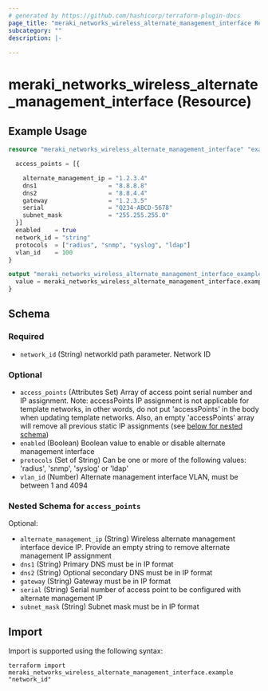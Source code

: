 ```yaml
---
# generated by https://github.com/hashicorp/terraform-plugin-docs
page_title: "meraki_networks_wireless_alternate_management_interface Resource - terraform-provider-meraki"
subcategory: ""
description: |-
  
---
```


# meraki_networks_wireless_alternate_management_interface (Resource)



## Example Usage

```terraform
resource "meraki_networks_wireless_alternate_management_interface" "example" {

  access_points = [{

    alternate_management_ip = "1.2.3.4"
    dns1                    = "8.8.8.8"
    dns2                    = "8.8.4.4"
    gateway                 = "1.2.3.5"
    serial                  = "Q234-ABCD-5678"
    subnet_mask             = "255.255.255.0"
  }]
  enabled    = true
  network_id = "string"
  protocols  = ["radius", "snmp", "syslog", "ldap"]
  vlan_id    = 100
}

output "meraki_networks_wireless_alternate_management_interface_example" {
  value = meraki_networks_wireless_alternate_management_interface.example
}
```

<!-- schema generated by tfplugindocs -->
## Schema

### Required

- `network_id` (String) networkId path parameter. Network ID

### Optional

- `access_points` (Attributes Set) Array of access point serial number and IP assignment. Note: accessPoints IP assignment is not applicable for template networks, in other words, do not put 'accessPoints' in the body when updating template networks. Also, an empty 'accessPoints' array will remove all previous static IP assignments (see [below for nested schema](#nestedatt--access_points))
- `enabled` (Boolean) Boolean value to enable or disable alternate management interface
- `protocols` (Set of String) Can be one or more of the following values: 'radius', 'snmp', 'syslog' or 'ldap'
- `vlan_id` (Number) Alternate management interface VLAN, must be between 1 and 4094

<a id="nestedatt--access_points"></a>
### Nested Schema for `access_points`

Optional:

- `alternate_management_ip` (String) Wireless alternate management interface device IP. Provide an empty string to remove alternate management IP assignment
- `dns1` (String) Primary DNS must be in IP format
- `dns2` (String) Optional secondary DNS must be in IP format
- `gateway` (String) Gateway must be in IP format
- `serial` (String) Serial number of access point to be configured with alternate management IP
- `subnet_mask` (String) Subnet mask must be in IP format

## Import

Import is supported using the following syntax:

```shell
terraform import meraki_networks_wireless_alternate_management_interface.example "network_id"
```
